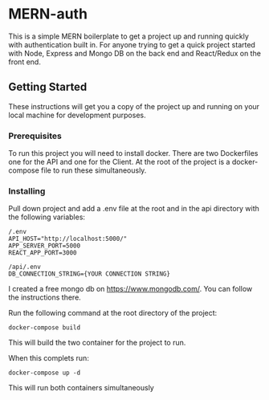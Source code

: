 # MERN-auth

This is a simple MERN boilerplate to get a project up and running quickly with authentication built in. For anyone trying to get a quick project started with Node, Express and Mongo DB on the back end and React/Redux on the front end.

## Getting Started

These instructions will get you a copy of the project up and running on your local machine for development purposes.

### Prerequisites

To run this project you will need to install docker. There are two Dockerfiles one for the API and one for the Client. At the root of the project is a docker-compose file to run these simultaneously. 

### Installing

Pull down project and add a .env file at the root and in the api directory with the following variables:

```
/.env
API_HOST="http://localhost:5000/"
APP_SERVER_PORT=5000
REACT_APP_PORT=3000
```

```
/api/.env
DB_CONNECTION_STRING={YOUR CONNECTION STRING}
```

I created a free mongo db on https://www.mongodb.com/. You can follow the instructions there.

Run the following command at the root directory of the project:

```
docker-compose build
```

This will build the two container for the project to run.

When this complets run:

```
docker-compose up -d
```

This will run both containers simultaneously
